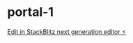 # portal-1

[Edit in StackBlitz next generation editor ⚡️](https://stackblitz.com/~/github.com/csilver0802/portal-1)
